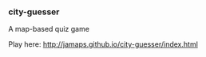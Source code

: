 ### city-guesser

A map-based quiz game

Play here: http://jamaps.github.io/city-guesser/index.html
